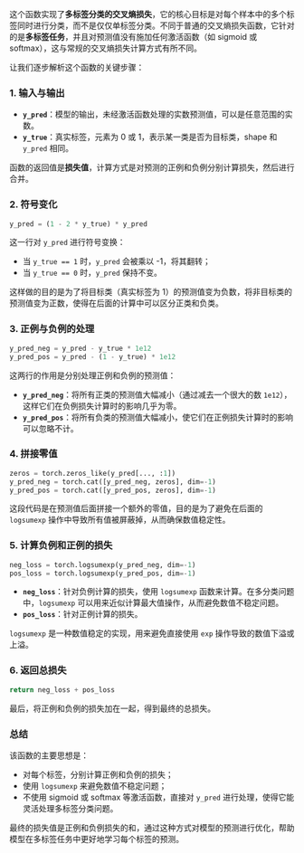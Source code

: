 这个函数实现了**多标签分类的交叉熵损失**，它的核心目标是对每个样本中的多个标签同时进行分类，而不是仅仅单标签分类。不同于普通的交叉熵损失函数，它针对的是**多标签任务**，并且对预测值没有施加任何激活函数（如 sigmoid 或 softmax），这与常规的交叉熵损失计算方式有所不同。

让我们逐步解析这个函数的关键步骤：

### 1. **输入与输出**
- **`y_pred`**：模型的输出，未经激活函数处理的实数预测值，可以是任意范围的实数。
- **`y_true`**：真实标签，元素为 0 或 1，表示某一类是否为目标类，shape 和 `y_pred` 相同。

函数的返回值是**损失值**，计算方式是对预测的正例和负例分别计算损失，然后进行合并。

### 2. **符号变化**
```python
y_pred = (1 - 2 * y_true) * y_pred
```
这一行对 `y_pred` 进行符号变换：
- 当 `y_true == 1` 时，`y_pred` 会被乘以 -1，将其翻转；
- 当 `y_true == 0` 时，`y_pred` 保持不变。

这样做的目的是为了将目标类（真实标签为 1）的预测值变为负数，将非目标类的预测值变为正数，使得在后面的计算中可以区分正类和负类。

### 3. **正例与负例的处理**
```python
y_pred_neg = y_pred - y_true * 1e12
y_pred_pos = y_pred - (1 - y_true) * 1e12
```
这两行的作用是分别处理正例和负例的预测值：
- **`y_pred_neg`**：将所有正类的预测值大幅减小（通过减去一个很大的数 `1e12`），这样它们在负例损失计算时的影响几乎为零。
- **`y_pred_pos`**：将所有负类的预测值大幅减小，使它们在正例损失计算时的影响可以忽略不计。

### 4. **拼接零值**
```python
zeros = torch.zeros_like(y_pred[..., :1])
y_pred_neg = torch.cat([y_pred_neg, zeros], dim=-1)
y_pred_pos = torch.cat([y_pred_pos, zeros], dim=-1)
```
这段代码是在预测值后面拼接一个额外的零值，目的是为了避免在后面的 `logsumexp` 操作中导致所有值被屏蔽掉，从而确保数值稳定性。

### 5. **计算负例和正例的损失**
```python
neg_loss = torch.logsumexp(y_pred_neg, dim=-1)
pos_loss = torch.logsumexp(y_pred_pos, dim=-1)
```
- **`neg_loss`**：针对负例计算的损失，使用 `logsumexp` 函数来计算。在多分类问题中，`logsumexp` 可以用来近似计算最大值操作，从而避免数值不稳定问题。
- **`pos_loss`**：针对正例计算的损失。

`logsumexp` 是一种数值稳定的实现，用来避免直接使用 `exp` 操作导致的数值下溢或上溢。

### 6. **返回总损失**
```python
return neg_loss + pos_loss
```
最后，将正例和负例的损失加在一起，得到最终的总损失。

### 总结
该函数的主要思想是：
- 对每个标签，分别计算正例和负例的损失；
- 使用 `logsumexp` 来避免数值不稳定问题；
- 不使用 sigmoid 或 softmax 等激活函数，直接对 `y_pred` 进行处理，使得它能灵活处理多标签分类问题。

最终的损失值是正例和负例损失的和，通过这种方式对模型的预测进行优化，帮助模型在多标签任务中更好地学习每个标签的预测。